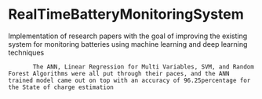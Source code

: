 # RealTimeBatteryMonitoringSystem
Implementation of research papers with the goal of improving the existing system for monitoring batteries using machine learning and deep learning techniques

           The ANN, Linear Regression for Multi Variables, SVM, and Random Forest Algorithms were all put through their paces, and the ANN trained model came out on top with an accuracy of 96.25percentage for the State of charge estimation
            
